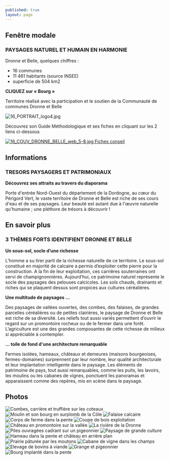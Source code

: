 ```yaml
---
published: true
layout: page
---
```


## Fenêtre modale

### PAYSAGES NATUREL ET HUMAIN EN HARMONIE

Dronne et Belle, quelques chiffres :

- 16 communes
- 11 461 habitants (source INSEE)
- superficie de 504 km2

**CLIQUEZ sur « Bourg »**

Territoire réalisé avec la participation et le soutien de la Communauté de communes Dronne et Belle

![16_PORTRAIT_logo4.jpg]({{site.baseurl}}/data/images/16/portrait/16_PORTRAIT_logo4.jpg)

Découvrez son Guide Méthodologique et ses fiches en cliquant sur les 2 liens ci-dessous

<a href="https://fr.calameo.com/read/004999995b54d8f5e410c " target="_blank">![16_COUV_DRONNE_BELLE_web_5-8.jpg]({{site.baseurl}}/data/images/16/portrait/16_COUV_DRONNE_BELLE_web_5-8.jpg) </a> <a href="http://cauedordogne.com/25-fiches-conseils/ " target="_blank">Fiches conseil </a>



## Informations

### TRESORS PAYSAGERS ET PATRIMONIAUX

**Découvrez ses attraits au travers du diaporama**

Porte d'entrée Nord-Ouest du département de la Dordogne, au cœur du Périgord Vert, le vaste territoire de Dronne et Belle est riche de ses cours d'eau et de ses paysages. Leur beauté est autant due à l'œuvre naturelle qu'humaine ; une pléthore de trésors à découvrir !

## En savoir plus

### 3 THÈMES FORTS IDENTIFIENT DRONNE ET BELLE

**Un sous-sol, socle d’une richesse**

L’homme a su tirer parti de la richesse naturelle de ce territoire. Le sous-sol constitué en majorité de calcaire a permis d’exploiter cette pierre pour la construction. A la fin de leur exploitation, ces carrières souterraines ont servi de champignonnières. Aujourd’hui, ce patrimoine naturel représente le socle des paysages des pelouses calcicoles. Les sols chauds, drainants et riches qui se plaquent dessus sont propices aux cultures céréalières.

**Une multitude de paysages ...**

Des paysages de vallées ouvertes, des combes, des falaises, de grandes parcelles céréalières ou de petites clairières, le paysage de Dronne et Belle est riche de sa diversité. Les reliefs tout aussi variés permettent d’ouvrir le regard sur un promontoire rocheux ou de le fermer dans une forêt. L’agriculture est une des grandes composantes de cette richesse de milieux si appréciable à contempler.

**... toile de fond d'une architecture remarquable**

Fermes isolées, hameaux, châteaux et demeures (maisons bourgeoises, fermes-domaines) surprennent par leur nombre, leur qualité architecturale et leur implantation intelligente dans le paysage. Les éléments de patrimoine de pays, tout aussi remarquables, comme les puits, les lavoirs, les moulins ou les cabanes de vignes, ponctuent les panoramas et apparaissent comme des repères, mis en scène dans le paysage.

## Photos
![Combes, carrière et truffière sur les coteaux]({{site.baseurl}}/data/images/16/portrait/16_PORTRAIT_01.jpg)
![Moulin et son bourg en surplomb de la Côle]({{site.baseurl}}/data/images/16/portrait/16_PORTRAIT_02.jpg)
![Falaise calcaire]({{site.baseurl}}/data/images/16/portrait/16_PORTRAIT_03.jpg)
![Corps de ferme dans la pente]({{site.baseurl}}/data/images/16/portrait/16_PORTRAIT_04.jpg)
![Coupe de bois exploitation]({{site.baseurl}}/data/images/16/portrait/16_PORTRAIT_05.jpg)
![Château en promontoire sur la vallée]({{site.baseurl}}/data/images/16/portrait/16_PORTRAIT_06.jpg)
![La rivière de la Dronne]({{site.baseurl}}/data/images/16/portrait/16_PORTRAIT_07.jpg)
![Piles ouvragées cadrant sur un pigeonnier]({{site.baseurl}}/data/images/16/portrait/16_PORTRAIT_08.jpg)
![Paysage de grande culture]({{site.baseurl}}/data/images/16/portrait/16_PORTRAIT_09.jpg)
![Hameau dans la pente et château en arrière plan]({{site.baseurl}}/data/images/16/portrait/16_PORTRAIT_10.jpg)
![Prairie pâturée par les moutons]({{site.baseurl}}/data/images/16/portrait/16_PORTRAIT_11.jpg)
![Cabane de vigne dans les champs]({{site.baseurl}}/data/images/16/portrait/16_PORTRAIT_12.jpg)
![Elevage de bovins à viande]({{site.baseurl}}/data/images/16/portrait/16_PORTRAIT_13.jpg)
![Grange et pigeonnier ]({{site.baseurl}}/data/images/16/portrait/16_PORTRAIT_14.jpg)
![Bourg implanté dans la pente]({{site.baseurl}}/data/images/16/portrait/16_PORTRAIT_15.jpg)
